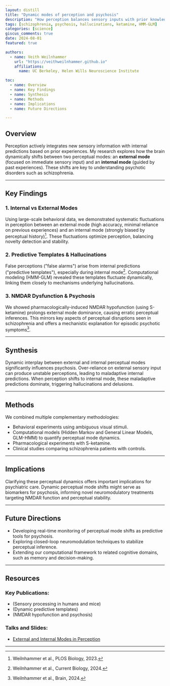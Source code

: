 ```yaml
---
layout: distill
title: "Dynamic modes of perception and psychosis"
description: "How perception balances sensory inputs with prior knowledge, and implications for schizophrenia."
tags: [schizophrenia, psychosis, hallucinations, ketamine, HMM-GLM]
categories: [science]
giscus_comments: true
date: 2024-08-01
featured: true

authors:
  - name: Veith Weilnhammer
    url: "https://veithweilnhammer.github.io"
    affiliations:
      name: UC Berkeley, Helen Wills Neuroscience Institute

toc:
  - name: Overview
  - name: Key Findings
  - name: Synthesis
  - name: Methods
  - name: Implications
  - name: Future Directions

---
```


## Overview

Perception actively integrates new sensory information with internal predictions based on prior experiences. My research explores how the brain dynamically shifts between two perceptual modes: an **external mode** (focused on immediate sensory input) and an **internal mode** (guided by past experiences). These shifts are key to understanding psychotic disorders such as schizophrenia.

---


## Key Findings

### 1. Internal vs External Modes

Using large-scale behavioral data, we demonstrated systematic fluctuations in perception between an external mode (high accuracy, minimal reliance on previous experiences) and an internal mode (strongly biased by perceptual history)[^1]. These fluctuations optimize perception, balancing novelty detection and stability.

### 2. Predictive Templates & Hallucinations

False perceptions ("false alarms") arise from internal predictions ("predictive templates"), especially during internal mode[^2]. Computational modeling (HMM-GLM) revealed these templates fluctuate dynamically, linking them closely to mechanisms underlying hallucinations.

### 3. NMDAR Dysfunction & Psychosis

We showed pharmacologically-induced NMDAR hypofunction (using S-ketamine) prolongs external mode dominance, causing erratic perceptual inferences. This mirrors key aspects of perceptual disruptions seen in schizophrenia and offers a mechanistic explanation for episodic psychotic symptoms[^3].

---

## Synthesis

Dynamic interplay between external and internal perceptual modes significantly influences psychosis. Over-reliance on external sensory input can produce unstable perceptions, leading to maladaptive internal predictions. When perception shifts to internal mode, these maladaptive predictions dominate, triggering hallucinations and delusions.

---

## Methods

We combined multiple complementary methodologies:

- Behavioral experiments using ambiguous visual stimuli.
- Computational models (Hidden Markov and General Linear Models, GLM-HMM) to quantify perceptual mode dynamics.
- Pharmacological experiments with S-ketamine.
- Clinical studies comparing schizophrenia patients with controls.

---

## Implications

Clarifying these perceptual dynamics offers important implications for psychiatric care. Dynamic perceptual mode shifts might serve as biomarkers for psychosis, informing novel neuromodulatory treatments targeting NMDAR function and perceptual stability.

---

## Future Directions

- Developing real-time monitoring of perceptual mode shifts as predictive tools for psychosis.
- Exploring closed-loop neuromodulation techniques to stabilize perceptual inference.
- Extending our computational framework to related cognitive domains, such as memory and decision-making.

---

## Resources

### Key Publications:

- <d-cite key="weilnhammer2023sensory"></d-cite> (Sensory processing in humans and mice)
- <d-cite key="weilnhammer2024dynamic"></d-cite> (Dynamic predictive templates)
- <d-cite key="weilnhammer2024nmdar"></d-cite> (NMDAR hypofunction and psychosis)

### Talks and Slides:

- [External and Internal Modes in Perception](https://veithweilnhammer.github.io/assets/reveal/modes_Basel_2.html)

---


[^1]: Weilnhammer et al., PLOS Biology, 2023.
[^2]: Weilnhammer et al., Current Biology, 2024.
[^3]: Weilnhammer et al., Brain, 2024.